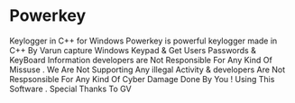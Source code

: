# Powerkey
Keylogger in C++ for Windows
Powerkey is powerful keylogger made in C++ By Varun 
capture Windows Keypad & Get Users Passwords & KeyBoard Information
developers are Not Responsible For Any Kind Of Missuse . 
We Are Not Supporting Any illegal Activity & developers Are Not Respsonsible For Any Kind Of Cyber Damage Done By You ! Using This Software .
Special Thanks To GV
